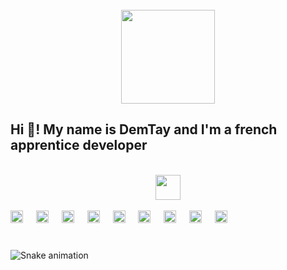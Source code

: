 <br clear="both">

<div align="center">
  <img height="150" src="https://cdn.discordapp.com/attachments/1309235875632386150/1315014437354078258/Headers_2.png?ex=6755de21&is=67548ca1&hm=bd9d63f3aba2beec2aface141217af5f99aff3ca23f3fffba5d6bf50ac328871&"  />
</div>

###

<h2 align="left">Hi 👋! My name is DemTay and I'm a french apprentice developer</h2>

<br clear="both">

<div align="center">
  <img height="40" src="https://cdn.discordapp.com/attachments/1309235875632386150/1315015908850274474/Panels.png?ex=6755df80&is=67548e00&hm=c04d7cecc76e0ff7c79257d60c04d5633f301bb422d31e7e8ddc762c37542575&"  />
</div>

<br clear="both">

<div align="left">
  <img src="https://img.shields.io/badge/npm-CB3837?logo=npm&logoColor=white&style=for-the-badge" height="20" alt="npm logo"  />
  <img width="13" />
  <img src="https://img.shields.io/badge/Git-F05032?logo=git&logoColor=white&style=for-the-badge" height="20" alt="git logo"  />
  <img width="13" />
  <img src="https://img.shields.io/badge/ABB RobotStudio-FF9E0F?logo=abbrobotstudio&logoColor=black&style=for-the-badge" height="20" alt="abbrobotstudio logo"  />
  <img width="13" />
  <img src="https://img.shields.io/badge/JavaScript-F7DF1E?logo=javascript&logoColor=black&style=for-the-badge" height="20" alt="javascript logo"  />
  <img width="13" />
  <img src="https://img.shields.io/badge/Node.js-339933?logo=nodedotjs&logoColor=white&style=for-the-badge" height="20" alt="nodejs logo"  />
  <img width="13" />
  <img src="https://img.shields.io/badge/Discord-5865F2?logo=discord&logoColor=white&style=for-the-badge" height="20" alt="discord logo"  />
  <img width="13" />
  <img src="https://img.shields.io/badge/Windows-0078D6?logo=windows&logoColor=white&style=for-the-badge" height="20" alt="windows8 logo"  />
  <img width="13" />
  <img src="https://img.shields.io/badge/SQLite-003B57?logo=sqlite&logoColor=white&style=for-the-badge" height="20" alt="sqlite logo"  />
  <img width="13" />
  <img src="https://img.shields.io/badge/GitHub-181717?logo=github&logoColor=white&style=for-the-badge" height="20" alt="github logo"  />
</div>

###

<br clear="both">

<img src="https://raw.githubusercontent.com/DemTay/DemTay/output/snake.svg" alt="Snake animation" />

###
